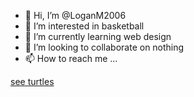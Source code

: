 - 👋 Hi, I’m @LoganM2006
- 👀 I’m interested in basketball
- 🌱 I’m currently learning web design
- 💞️ I’m looking to collaborate on nothing
- 📫 How to reach me ...

[see turtles](https://LoganM2006.github.io/turtles/)
<!---
LoganM2006/LoganM2006 is a ✨ special ✨ repository because its `README.md` (this file) appears on your GitHub profile.
You can click the Preview link to take a look at your changes.
--->
